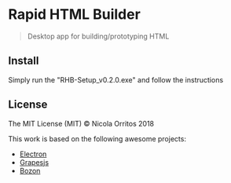 # Rapid HTML Builder

> Desktop app for building/prototyping HTML


## Install

Simply run the "RHB-Setup_v0.2.0.exe" and follow the instructions


## License

The MIT License (MIT) © Nicola Orritos 2018

This work is based on the following awesome projects:
- [Electron](http://electronjs.org)
- [Grapesjs](http://grapesjs.com)
- [Bozon](http://github.com/railsware/bozon)
